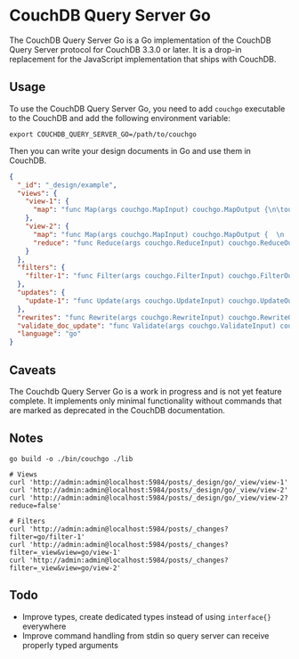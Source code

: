 # CouchDB Query Server Go

The CouchDB Query Server Go is a Go implementation of the CouchDB Query Server protocol for CouchDB 3.3.0 or later.
It is a drop-in replacement for the JavaScript implementation that ships with CouchDB.

## Usage

To use the CouchDB Query Server Go, you need to add `couchgo` executable to the CouchDB and add the following environment variable:

```shell
export COUCHDB_QUERY_SERVER_GO=/path/to/couchgo
```

Then you can write your design documents in Go and use them in CouchDB.

```json
{
  "_id": "_design/example",
  "views": {
    "view-1": {
      "map": "func Map(args couchgo.MapInput) couchgo.MapOutput {\n\tout := make([][2]any, 0)\n\tout = append(out, [2]any{args.Doc[\"_id\"], args.Doc[\"type\"]})\n\n\treturn out\n}"
    },
    "view-2": {
      "map": "func Map(args couchgo.MapInput) couchgo.MapOutput {  \n    out := couchgo.MapOutput{}\n\tout = append(out, [2]interface{}{args.Doc[\"_id\"], 1})\n\tout = append(out, [2]interface{}{args.Doc[\"_id\"], 2})\n\tout = append(out, [2]interface{}{args.Doc[\"_id\"], 3})\n\t\n\treturn out\n}",
      "reduce": "func Reduce(args couchgo.ReduceInput) couchgo.ReduceOutput {\n\tout := 0.0\n\n\tfor _, value := range args.Values {\n\t\tout += value.(float64)\n\t}\n\n\treturn out\n}"
    }
  },
  "filters": {
    "filter-1": "func Filter(args couchgo.FilterInput) couchgo.FilterOutput {\n\treturn args.Doc[\"type\"] == \"post\"\n}"
  },
  "updates": {
    "update-1": "func Update(args couchgo.UpdateInput) couchgo.UpdateOutput {\n\targs.Doc[\"updated\"] = true\n\treturn couchgo.UpdateOutput{args.Doc, \"ok\"}\n}"
  },
  "rewrites": "func Rewrite(args couchgo.RewriteInput) couchgo.RewriteOutput {\n\treturn couchgo.RewriteOutput{\n\t\tHeaders: map[string]string{\"Location\": \"https://example.com\"},\n\t\tCode:    302,\n\t}\n}",
  "validate_doc_update": "func Validate(args couchgo.ValidateInput) couchgo.ValidateOutput {\n\treturn nil\n}",
  "language": "go"
}
```

## Caveats

The Couchdb Query Server Go is a work in progress and is not yet feature complete.
It implements only minimal functionality without commands that are marked as deprecated in the CouchDB documentation.

## Notes

```shell
go build -o ./bin/couchgo ./lib
```

```shell
# Views
curl 'http://admin:admin@localhost:5984/posts/_design/go/_view/view-1'
curl 'http://admin:admin@localhost:5984/posts/_design/go/_view/view-2'
curl 'http://admin:admin@localhost:5984/posts/_design/go/_view/view-2?reduce=false'

# Filters
curl 'http://admin:admin@localhost:5984/posts/_changes?filter=go/filter-1'
curl 'http://admin:admin@localhost:5984/posts/_changes?filter=_view&view=go/view-1'
curl 'http://admin:admin@localhost:5984/posts/_changes?filter=_view&view=go/view-2'
```

## Todo

- Improve types, create dedicated types instead of using `interface{}` everywhere
- Improve command handling from stdin so query server can receive properly typed arguments
